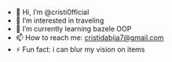 - 👋 Hi, I’m @cristi0fficial
- 👀 I’m interested in traveling
- 🌱 I’m currently learning bazele OOP
- 📫 How to reach me: cristidabija7@gmail.com
- ⚡ Fun fact: i can blur my vision  on items

<!---
cristi0fficial/cristi0fficial is a ✨ special ✨ repository because its `README.md` (this file) appears on your GitHub profile.
You can click the Preview link to take a look at your changes.
--->
